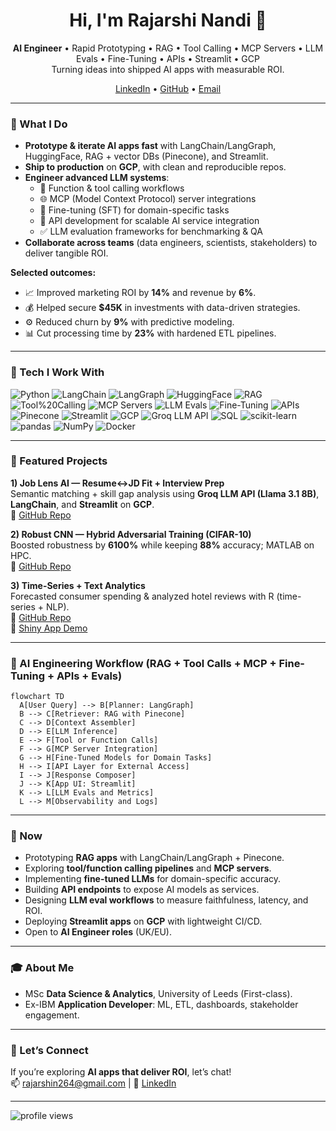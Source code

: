 <h1 align="center">Hi, I'm Rajarshi Nandi 👋</h1>
<p align="center">
  <b>AI Engineer</b> • Rapid Prototyping • RAG • Tool Calling • MCP Servers • LLM Evals • Fine-Tuning • APIs • Streamlit • GCP  
  <br/>
  Turning ideas into shipped AI apps with measurable ROI.
</p>

<p align="center">
  <a href="https://www.linkedin.com/in/rajarshi-nandi/">LinkedIn</a> •
  <a href="https://github.com/rajo69">GitHub</a> •
  <a href="mailto:rajarshin264@gmail.com">Email</a>
</p>

---

### 🚀 What I Do
- **Prototype & iterate AI apps fast** with LangChain/LangGraph, HuggingFace, RAG + vector DBs (Pinecone), and Streamlit.  
- **Ship to production** on **GCP**, with clean and reproducible repos.  
- **Engineer advanced LLM systems**:  
  - 🔧 Function & tool calling workflows  
  - 🌐 MCP (Model Context Protocol) server integrations  
  - 🎯 Fine-tuning (SFT) for domain-specific tasks  
  - 🔌 API development for scalable AI service integration  
  - ✅ LLM evaluation frameworks for benchmarking & QA  
- **Collaborate across teams** (data engineers, scientists, stakeholders) to deliver tangible ROI.  

**Selected outcomes:**  
- 📈 Improved marketing ROI by **14%** and revenue by **6%**.  
- 💰 Helped secure **$45K** in investments with data-driven strategies.  
- ⚙️ Reduced churn by **9%** with predictive modeling.  
- 📊 Cut processing time by **23%** with hardened ETL pipelines.  

---

### 🧰 Tech I Work With
<p>
  <img alt="Python" src="https://img.shields.io/badge/Python-3776AB"/>
  <img alt="LangChain" src="https://img.shields.io/badge/LangChain-0D9488"/>
  <img alt="LangGraph" src="https://img.shields.io/badge/LangGraph-0891B2"/>
  <img alt="HuggingFace" src="https://img.shields.io/badge/HuggingFace-FFCC4D"/>
  <img alt="RAG" src="https://img.shields.io/badge/RAG-6B7280"/>
  <img alt="Tool%20Calling" src="https://img.shields.io/badge/Tool--Calling-9333EA"/>
  <img alt="MCP Servers" src="https://img.shields.io/badge/MCP--Servers-1E40AF"/>
  <img alt="LLM Evals" src="https://img.shields.io/badge/LLM--Evals-16A34A"/>
  <img alt="Fine-Tuning" src="https://img.shields.io/badge/Fine--Tuning-DC2626"/>
  <img alt="APIs" src="https://img.shields.io/badge/APIs-2563EB"/>
  <img alt="Pinecone" src="https://img.shields.io/badge/Pinecone-2563EB"/>
  <img alt="Streamlit" src="https://img.shields.io/badge/Streamlit-FF4B4B"/>
  <img alt="GCP" src="https://img.shields.io/badge/GCP-4285F4"/>
  <img alt="Groq LLM API" src="https://img.shields.io/badge/Groq%20LLM-111827"/>
  <img alt="SQL" src="https://img.shields.io/badge/SQL-3B82F6"/>
  <img alt="scikit-learn" src="https://img.shields.io/badge/scikit--learn-F7931E"/>
  <img alt="pandas" src="https://img.shields.io/badge/pandas-150458"/>
  <img alt="NumPy" src="https://img.shields.io/badge/NumPy-013243"/>
  <img alt="Docker" src="https://img.shields.io/badge/Docker-2496ED"/>
</p>

---

### 🌟 Featured Projects
**1) Job Lens AI — Resume↔JD Fit + Interview Prep**  
Semantic matching + skill gap analysis using **Groq LLM API (Llama 3.1 8B)**, **LangChain**, and **Streamlit** on **GCP**.  
🔗 [GitHub Repo](https://github.com/rajo69/job_lens_ai)

**2) Robust CNN — Hybrid Adversarial Training (CIFAR-10)**  
Boosted robustness by **6100%** while keeping **88%** accuracy; MATLAB on HPC.  
🔗 [GitHub Repo](https://github.com/rajo69/Enhancing-Neural-Network-Robustness-using-Hybrid-Adversarial-Training)

**3) Time-Series + Text Analytics**  
Forecasted consumer spending & analyzed hotel reviews with R (time-series + NLP).  
🔗 [GitHub Repo](https://github.com/rajo69/Time-Series-Forecasting-Text-Analytics)  
🔗 [Shiny App Demo](https://rgox6k-rajarshi-nandi.shinyapps.io/Shiny_Mushroom_App/)

---

### 🧩 AI Engineering Workflow (RAG + Tool Calls + MCP + Fine-Tuning + APIs + Evals)
```mermaid
flowchart TD
  A[User Query] --> B[Planner: LangGraph]
  B --> C[Retriever: RAG with Pinecone]
  C --> D[Context Assembler]
  D --> E[LLM Inference]
  E --> F[Tool or Function Calls]
  F --> G[MCP Server Integration]
  G --> H[Fine-Tuned Models for Domain Tasks]
  H --> I[API Layer for External Access]
  I --> J[Response Composer]
  J --> K[App UI: Streamlit]
  K --> L[LLM Evals and Metrics]
  L --> M[Observability and Logs]
```

---

### 🎯 Now
- Prototyping **RAG apps** with LangChain/LangGraph + Pinecone.  
- Exploring **tool/function calling pipelines** and **MCP servers**.  
- Implementing **fine-tuned LLMs** for domain-specific accuracy.  
- Building **API endpoints** to expose AI models as services.  
- Designing **LLM eval workflows** to measure faithfulness, latency, and ROI.  
- Deploying **Streamlit apps** on **GCP** with lightweight CI/CD.  
- Open to **AI Engineer roles** (UK/EU).  

---

### 🎓 About Me
- MSc **Data Science & Analytics**, University of Leeds (First-class).  
- Ex-IBM **Application Developer**: ML, ETL, dashboards, stakeholder engagement.  

---

### 🤝 Let’s Connect
If you’re exploring **AI apps that deliver ROI**, let’s chat!  
📫 rajarshin264@gmail.com | 🔗 [LinkedIn](https://www.linkedin.com/in/rajarshi-nandi/)

---

<p align="left">
  <img src="https://komarev.com/ghpvc/?username=rajo69&style=flat-square" alt="profile views"/>
</p>
